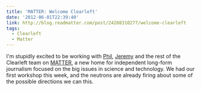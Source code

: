 ```yaml
---
title: 'MATTER: Welcome Clearleft'
date: '2012-06-01T22:39:40'
link: http://blog.readmatter.com/post/24208310277/welcome-clearleft
tags:
  - Clearleft
  - Matter
---
```

I'm stupidly excited to be working with [Phil][1], [Jeremy][2] and the rest of the Clearleft team on [MATTER][3], a new home for independent long-form journalism focused on the big issues in science and technology. We had our first workshop this week, and the neutrons are already firing about some of the possible directions we can this.

[1]: http://gyford.com/
[2]: http://adactio.com/
[3]: http://readmatter.com/
